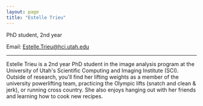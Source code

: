 ```yaml
---
layout: page
title: "Estelle Trieu"
---
```


PhD student, 2nd year

Email: Estelle.Trieu@hci.utah.edu

---

Estelle Trieu is a 2nd year PhD student in the image analysis program at the University of Utah's Scientific Computing and Imaging Institute (SCI). Outside of research, you'll find her lifting weights as a member of the university powerlifting team, practicing the Olympic lifts (snatch and clean & jerk), or running cross country. She also enjoys hanging out with her friends and learning how to cook new recipes. 
